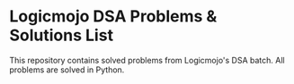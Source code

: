 # Logicmojo DSA Problems & Solutions List
This repository contains solved problems from Logicmojo's DSA batch. All problems are solved in Python.
